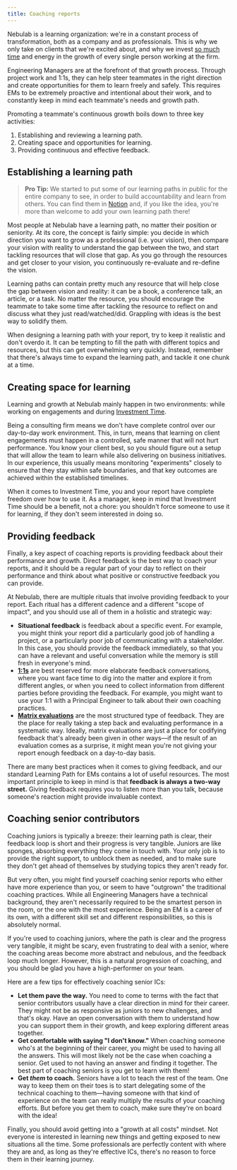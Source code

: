 ```yaml
---
title: Coaching reports
---
```


Nebulab is a learning organization: we're in a constant process of transformation, both as a company
and as professionals. This is why we only take on clients that we're excited about, and why we
invest [so much time](/personal-growth/investment-time/) and energy in the growth of every single
person working at the firm.

Engineering Managers are at the forefront of that growth process. Through project work and 1:1s,
they can help steer teammates in the right direction and create opportunities for them to learn
freely and safely. This requires EMs to be extremely proactive and intentional about their work,
and to constantly keep in mind each teammate's needs and growth path.

Promoting a teammate's continuous growth boils down to three key activities:

1. Establishing and reviewing a learning path.
2. Creating space and opportunities for learning.
3. Providing continuous and effective feedback.

## Establishing a learning path

> **Pro Tip:** We started to put some of our learning paths in public for the entire company to see,
> in order to build accountability and learn from others. You can find them in
> [Notion](https://www.notion.so/nebulab/Personal-learning-paths-0b341a5333cc41068de56e1e8f9a1321)
> and, if you like the idea, you're more than welcome to add your own learning path there!

Most people at Nebulab have a learning path, no matter their position or seniority. At its core, the
concept is fairly simple: you decide in which direction you want to grow as a professional (i.e.
your vision), then compare your vision with reality to understand the gap between the two, and start
tackling resources that will close that gap. As you go through the resources and get closer to your
vision, you continuously re-evaluate and re-define the vision.

Learning paths can contain pretty much any resource that will help close the gap between vision and
reality: it can be a book, a conference talk, an article, or a task. No matter the resource, you
should encourage the teammate to take some time after tackling the resource to reflect on and
discuss what they just read/watched/did. Grappling with ideas is the best way to solidify them.

When designing a learning path with your report, try to keep it realistic and don't overdo it. It
can be tempting to fill the path with different topics and resources, but this can get overwhelming
very quickly. Instead, remember that there's always time to expand the learning path, and tackle it
one chunk at a time.

## Creating space for learning

Learning and growth at Nebulab mainly happen in two environments: while working on engagements and
during [Investment Time](/personal-growth/investment-time/).

Being a consulting firm means we don't have complete control over our day-to-day work environment.
This, in turn, means that learning on client engagements must happen in a controlled, safe manner
that will not hurt performance. You know your client best, so you should figure out a
setup that will allow the team to learn while also delivering on business initiatives. In our
experience, this usually means monitoring "experiments" closely to ensure that they stay within safe
boundaries, and that key outcomes are achieved within the established timelines.

When it comes to Investment Time, you and your report have complete freedom over how to use it.
As a manager, keep in mind that Investment Time should be a benefit, not a chore: you shouldn't
force someone to use it for learning, if they don't seem interested in doing so.  

## Providing feedback

Finally, a key aspect of coaching reports is providing feedback about their performance and growth.
Direct feedback is the best way to coach your reports, and it should be a regular part of your day
to reflect on their performance and think about what positive or constructive feedback you can
provide.

At Nebulab, there are multiple rituals that involve providing feedback to your report. Each ritual
has a different cadence and a different "scope of impact", and you should use all of them in a
holistic and strategic way:

- **Situational feedback** is feedback about a specific event. For example, you might think your
  report did a particularly good job of handling a project, or a particularly poor job of
  communicating with a stakeholder. In this case, you should provide the feedback immediately,
  so that you can have a relevant and useful conversation while the memory is still fresh in
  everyone's mind.
- **[1:1s](/managing-teams/holding-one-on-ones/)** are best reserved for more elaborate feedback
  conversations, where you want face time to dig into the matter and explore it from different
  angles, or when you need to collect information from different parties before providing the
  feedback. For example, you might want to use your 1:1 with a Principal Engineer to talk about
  their own coaching practices.
- **[Matrix evaluations](/managing-teams/matrix-evaluations/)** are the most structured type of
  feedback. They are the place for really taking a step back and evaluating performance in a
  systematic way. Ideally, matrix evaluations are just a place for codifying feedback that's already
  been given in other ways—if the result of an evaluation comes as a surprise, it might mean you're
  not giving your report enough feedback on a day-to-day basis.

There are many best practices when it comes to giving feedback, and our standard Learning Path for
EMs contains a lot of useful resources. The most important principle to keep in mind is that
**feedback is always a two-way street.** Giving feedback requires you to listen more than you talk,
because someone's reaction might provide invaluable context.

## Coaching senior contributors

Coaching juniors is typically a breeze: their learning path is clear, their feedback loop is short
and their progress is very tangible. Juniors are like sponges, absorbing everything they come in
touch with. Your only job is to provide the right support, to unblock them as needed, and to make
sure they don't get ahead of themselves by studying topics they aren't ready for.

But very often, you might find yourself coaching senior reports who either have more experience than
you, or seem to have "outgrown" the traditional coaching practices. While all Engineering Managers
have a technical background, they aren't necessarily required to be the smartest person in the room,
or the one with the most experience. Being an EM is a career of its own, with a different skill set
and different responsibilities, so this is absolutely normal.

If you're used to coaching juniors, where the path is clear and the progress very tangible, it might
be scary, even frustrating to deal with a senior, where the coaching areas become more abstract and
nebulous, and the feedback loop much longer. However, this is a natural progression of coaching, and
you should be glad you have a high-performer on your team.

Here are a few tips for effectively coaching senior ICs:

- **Let them pave the way.** You need to come to terms with the fact that senior contributors
  usually have a clear direction in mind for their career. They might not be as responsive as
  juniors to new challenges, and that's okay. Have an open conversation with them to understand how
  you can support them in their growth, and keep exploring different areas together.
- **Get comfortable with saying "I don't know."** When coaching someone who's at the beginning of
  their career, you might be used to having all the answers. This will most likely not be the case
  when coaching a senior. Get used to not having an answer and finding it together. The best part of
  coaching seniors is you get to learn with them!
- **Get _them_ to coach.** Seniors have a lot to teach the rest of the team. One way to keep them on
  their toes is to start delegating some of the technical coaching to them—having someone with that
  kind of experience on the team can really multiply the results of your coaching efforts. But
  before you get them to coach, make sure they're on board with the idea!

Finally, you should avoid getting into a "growth at all costs" mindset. Not everyone is interested
in learning new things and getting exposed to new situations all the time. Some professionals are
perfectly content with where they are and, as long as they're effective ICs, there's no reason to
force them in their learning journey.
